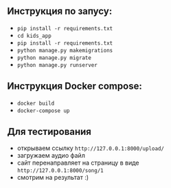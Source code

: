 ## Инструкция по запусу: 

- `pip install -r requirements.txt`
- `cd kids_app`
- `pip install -r requirements.txt`
- `python manage.py makemigrations`
- `python manage.py migrate`
- `python manage.py runserver`

## Инструкция Docker compose: 
- `docker build`
- `docker-compose up`
  
## Для тестирования
- открываем ссылку `http://127.0.0.1:8000/upload/`
- загружаем аудио файл
- сайт перенаправляет на страницу в виде `http://127.0.0.1:8000/song/1`
- смотрим на результат :) 
